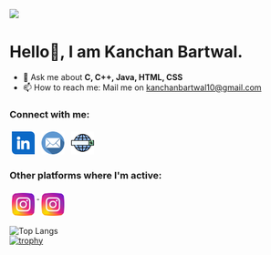 ![](https://komarev.com/ghpvc/?username=Kanchan-bartwal)

# Hello👋, I am Kanchan Bartwal.

- 💬 Ask me about  <strong>C, C++, Java, HTML, CSS</strong>
- 📫 How to reach me: Mail me on <a>kanchanbartwal10@gmail.com</a>
 
### Connect with me:
<p>
 
 <a href="https://www.linkedin.com/in/kanchan-bartwal-1ba09a209/" target="_blank" rel="noopener noreferrer"> <img src="https://github.com/Kanchan-Bartwal/Kanchan-Bartwal/blob/main/socials/linkedin.png" alt="LinkedIn" height="40" style="vertical-align:top; margin:4px"></a>
 <a href="mailto:kanchanbartwal10@gmail.com"> <img src="https://github.com/Kanchan-Bartwal/Kanchan-Bartwal/blob/main/socials/email.png" alt="Email" height="40" style="vertical-align:top; margin:4px"></a>
 <a href="https://kanchan-developer-designer.herokuapp.com/" target="_blank" rel="noopener noreferrer"> <img src="https://github.com/Kanchan-Bartwal/Kanchan-Bartwal/blob/main/socials/web-search-engine.png" alt="Website" height="40" style="vertical-align:top; margin:4px"> </a>
</p>

### Other platforms where I'm active:
<p>
 <a href="https://leetcode.com/Kanchan-Bartwal/" target="_blank" rel="noopener noreferrer"> <img src="https://github.com/Kanchan-Bartwal/Kanchan-Bartwal/blob/main/socials/instagram.png" alt="Leetcode" height="40" style="vertical-align:top; margin:4px"> </a>
 <a href="https://www.instagram.com/kanchan.bartwal/?utm_medium=copy_link" target="_blank" rel="noopener noreferrer"> <img src="https://github.com/Kanchan-Bartwal/Kanchan-Bartwal/blob/main/socials/instagram.png" alt="Instagram" height="40" style="vertical-align:top; margin:4px"> </a>
</p>


![Top Langs](https://github-readme-stats.vercel.app/api/top-langs/?username=Kanchan-Bartwal&theme=tokyonight)
<br>
[![trophy](https://github-profile-trophy.vercel.app/?username=Kanchan-Bartwal)](https://github.com/ryo-ma/github-profile-trophy)

<!--
**Kanchan-Bartwal/Kanchan-Bartwal** is a ✨ _special_ ✨ repository because its `README.md` (this file) appears on your GitHub profile.

Here are some ideas to get you started:

- 🔭 I’m currently working on ...
- 🌱 I’m currently learning ...
- 👯 I’m looking to collaborate on ...
- 🤔 I’m looking for help with ...
- 😄 Pronouns: ...
- ⚡ Fun fact: ...
- 📝
 https://www.linkedin.com/in/kanchan-bartwal-1ba09a209/
-->







<br/>



